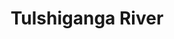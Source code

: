 ---
title: "Tulshiganga River"
title_bn: "তুলসীগঙ্গা নদী"
description: "This river derived from Dhanpara Beel area of Nawabganj Upazilla, Dinajpur, that flows through Birampur, Akkelpur, Panchbibi of Hakimpur, Khetlal and at last join with Atrai river near Sadar Upazilla of Naogaon.
The length of this river is 110 km. Width is 50 meters. Depth is 5 meters. Size of the catchment area is 360 sq. km."
---